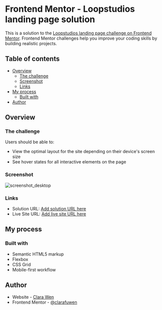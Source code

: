 # Frontend Mentor - Loopstudios landing page solution

This is a solution to the [Loopstudios landing page challenge on Frontend Mentor](https://www.frontendmentor.io/challenges/loopstudios-landing-page-N88J5Onjw). Frontend Mentor challenges help you improve your coding skills by building realistic projects. 

## Table of contents

- [Overview](#overview)
  - [The challenge](#the-challenge)
  - [Screenshot](#screenshot)
  - [Links](#links)
- [My process](#my-process)
  - [Built with](#built-with)
- [Author](#author)


## Overview

### The challenge

Users should be able to:

- View the optimal layout for the site depending on their device's screen size
- See hover states for all interactive elements on the page

### Screenshot

![screenshot_desktop](https://github.com/clarafuwen/FM_Projects/blob/732378d870cb083fbf712c2047d73f75d6aa39e5/loopStudiosLandingPage/screencapture_desktop.png)


### Links

- Solution URL: [Add solution URL here](https://your-solution-url.com)
- Live Site URL: [Add live site URL here](https://admirable-moonbeam-6f03f7.netlify.app/)

## My process

### Built with

- Semantic HTML5 markup
- Flexbox
- CSS Grid
- Mobile-first workflow


## Author

- Website - [Clara Wen](https://github.com/clarafuwen/FM_Projects/tree/main/loopStudiosLandingPage)
- Frontend Mentor - [@clarafuwen](https://www.frontendmentor.io/profile/clarafuwen)

